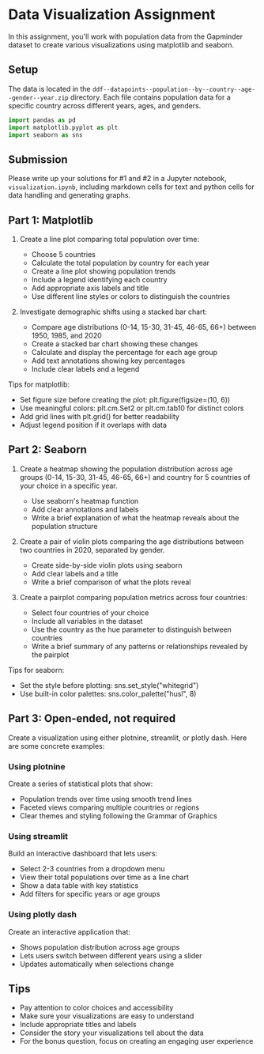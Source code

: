 # Data Visualization Assignment

In this assignment, you'll work with population data from the Gapminder dataset to create various visualizations using matplotlib and seaborn.

## Setup

The data is located in the `ddf--datapoints--population--by--country--age--gender--year.zip` directory. Each file contains population data for a specific country across different years, ages, and genders.

```python
import pandas as pd
import matplotlib.pyplot as plt
import seaborn as sns
```

## Submission

Please write up your solutions for #1 and #2 in a Jupyter notebook, `visualization.ipynb`, including markdown cells for text and python cells for data handling and generating graphs.

## Part 1: Matplotlib

1. Create a line plot comparing total population over time:
   - Choose 5 countries
   - Calculate the total population by country for each year
   - Create a line plot showing population trends
   - Include a legend identifying each country
   - Add appropriate axis labels and title
   - Use different line styles or colors to distinguish the countries

2. Investigate demographic shifts using a stacked bar chart:
   - Compare age distributions (0-14, 15-30, 31-45, 46-65, 66+) between 1950, 1985, and 2020
   - Create a stacked bar chart showing these changes
   - Calculate and display the percentage for each age group
   - Add text annotations showing key percentages
   - Include clear labels and a legend

Tips for matplotlib:
- Set figure size before creating the plot: plt.figure(figsize=(10, 6))
- Use meaningful colors: plt.cm.Set2 or plt.cm.tab10 for distinct colors
- Add grid lines with plt.grid() for better readability
- Adjust legend position if it overlaps with data

## Part 2: Seaborn

1. Create a heatmap showing the population distribution across age groups (0-14, 15-30, 31-45, 46-65, 66+) and country for 5 countries of your choice in a specific year.
   - Use seaborn's heatmap function
   - Add clear annotations and labels
   - Write a brief explanation of what the heatmap reveals about the population structure

2. Create a pair of violin plots comparing the age distributions between two countries in 2020, separated by gender.
   - Create side-by-side violin plots using seaborn
   - Add clear labels and a title
   - Write a brief comparison of what the plots reveal

3. Create a pairplot comparing population metrics across four countries:
   - Select four countries of your choice
   - Include all variables in the dataset
   - Use the country as the hue parameter to distinguish between countries
   - Write a brief summary of any patterns or relationships revealed by the pairplot

Tips for seaborn:
- Set the style before plotting: sns.set_style("whitegrid")
- Use built-in color palettes: sns.color_palette("husl", 8)

## Part 3: Open-ended, not required

Create a visualization using either plotnine, streamlit, or plotly dash. Here are some concrete examples:

### Using plotnine
Create a series of statistical plots that show:
- Population trends over time using smooth trend lines
- Faceted views comparing multiple countries or regions
- Clear themes and styling following the Grammar of Graphics

### Using streamlit
Build an interactive dashboard that lets users:
- Select 2-3 countries from a dropdown menu
- View their total populations over time as a line chart
- Show a data table with key statistics
- Add filters for specific years or age groups

### Using plotly dash
Create an interactive application that:
- Shows population distribution across age groups
- Lets users switch between different years using a slider
- Updates automatically when selections change

## Tips

- Pay attention to color choices and accessibility
- Make sure your visualizations are easy to understand
- Include appropriate titles and labels
- Consider the story your visualizations tell about the data
- For the bonus question, focus on creating an engaging user experience
